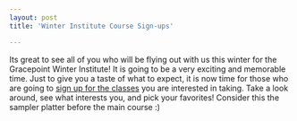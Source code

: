 ```yaml
---
layout: post
title: 'Winter Institute Course Sign-ups'

---
```


Its great to see all of you who will be flying out with us this winter for the Gracepoint Winter Institute! It is going to be a very exciting and memorable time. Just to give you a taste of what to expect, it is now time for those who are going to [sign up for the classes](https://spreadsheets.google.com/viewform?hl=en&amp;formkey=dFN4T0l2YVh4dG1YN05lUlpEeGFia0E6MQ) you are interested in taking. Take a look around, see what interests you, and pick your favorites! Consider this the sampler platter before the main course :)
